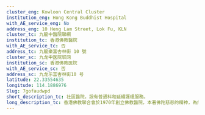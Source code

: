 ```yaml
---
cluster_eng: Kowloon Central Cluster
institution_eng: Hong Kong Buddhist Hospital
with_AE_service_eng: No
address_eng: 10 Heng Lam Street, Lok Fu, KLN
cluster_tc: 九龍中醫院聯網
institution_tc: 香港佛教醫院
with_AE_service_tc: 否
address_tc: 九龍樂富杏林街 10 號
cluster_sc: 九龙中医院联网
institution_sc: 香港佛教医院
with_AE_service_sc: 否
address_sc: 九龙乐富杏林街10 号
latitude: 22.33554635
longitude: 114.1886976
Slug: 7gofaudwpd
short_description_tc: 社區醫院，設有普通科和延續護理服務。
long_description_tc: 香港佛教聯合會於1970年創立佛教醫院，本著佛陀慈悲的精神，為病人和社區提供全人照顧。現時服務涵蓋廣泛，包括住院和門診服務，是一間擁285張病床的社區醫院。
---
```

